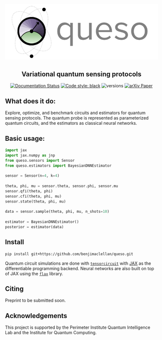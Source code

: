<div align="center">

# ![Queso](docs/imgs/logo.png)

<h2 align="center">
    Variational quantum sensing protocols
</h2>

[![Documentation Status](https://readthedocs.org/projects/queso/badge/?version=latest)](https://queso.readthedocs.io/en/latest/?badge=latest)
[![Code style: black](https://img.shields.io/badge/code%20style-black-000000.svg)](https://github.com/ambv/black)
![versions](https://img.shields.io/badge/python-3.8%20%7C%203.9%20%7C%203.10-blue)
[![arXiv Paper](https://img.shields.io/badge/arXiv-red)](https://arxiv.org/)

</div>





[//]: # (<p align="center" style="font-size:20px">)

[//]: # (    The design and optimization of quantum sensing protocols using variational methods.)

[//]: # (</p>)


## What does it do:
Explore, optimize, and benchmark circuits and estimators for quantum sensing protocols.
The quantum probe is represented as parameterized quantum circuits, and the estimators as classical neural networks.


## Basic usage:
```py
import jax
import jax.numpy as jnp
from queso.sensors import Sensor
from queso.estimators import BayesianDNNEstimator

sensor = Sensor(n=4, k=4)

theta, phi, mu = sensor.theta, sensor.phi, sensor.mu
sensor.qfi(theta, phi)
sensor.cfi(theta, phi, mu)
sensor.state(theta, phi, mu)

data = sensor.sample(theta, phi, mu, n_shots=10)

estimator = BayesianDNNEstimator()
posterior = estimator(data)
```



## Install
```bash
pip install git+https://github.com/benjimaclellan/queso.git
```
Quantum circuit simulations are done with [`tensorcircuit`](https://github.com/tencent-quantum-lab/tensorcircuit) 
with [JAX](https://github.com/google/jax) as the differentiable programming backend.
Neural networks are also built on top of JAX using the [`flax`](https://github.com/google/flax) library.

## Citing
Preprint to be submitted soon. 


## Acknowledgements
This project is supported by the Perimeter Institute Quantum Intelligence Lab and the 
Institute for Quantum Computing.